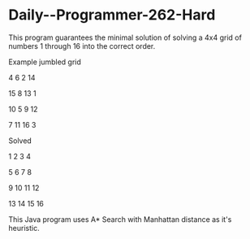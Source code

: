 # Daily--Programmer-262-Hard

This program guarantees the minimal solution of solving a 4x4 grid of numbers 1 through 16 into the correct order.

Example jumbled grid

4 6 2 14

15 8 13 1

10 5 9 12

7 11 16 3

Solved 

1 2 3 4

5 6 7 8

9 10 11 12

13 14 15 16

This Java program uses A* Search with Manhattan distance as it's heuristic.
